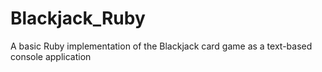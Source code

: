 Blackjack_Ruby
==============

A basic Ruby implementation of the Blackjack card game as a text-based console application
